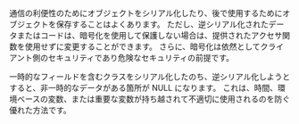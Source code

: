 
通信の利便性のためにオブジェクトをシリアル化したり、後で使用するためにオブジェクトを保存することはよくあります。 ただし、逆シリアル化されたデータまたはコードは、暗号化を使用して保護しない場合は、提供されたアクセサ関数を使用せずに変更することができます。 さらに、暗号化は依然としてクライアント側のセキュリティであり危険なセキュリティの前提です。

一時的なフィールドを含むクラスをシリアル化したのち、逆シリアル化しようとすると、非一時的なデータがある箇所が NULL になります。 これは、時間、環境ベースの変数、または重要な変数が持ち越されて不適切に使用されるのを防ぐ優れた方法です。

